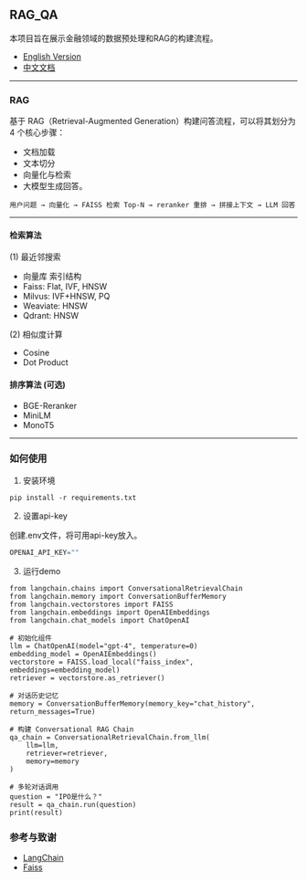 ## RAG_QA
本项目旨在展示金融领域的数据预处理和RAG的构建流程。

- [English Version](README.md)  
- [中文文档](README.zh.md)

---

### RAG

基于 RAG（Retrieval-Augmented Generation）构建问答流程，可以将其划分为 4 个核心步骤：
- 文档加载
- 文本切分
- 向量化与检索
- 大模型生成回答。
```
用户问题 → 向量化 → FAISS 检索 Top-N → reranker 重排 → 拼接上下文 → LLM 回答
```
--- 
#### 检索算法
(1) 最近邻搜索
- 向量库     索引结构
- Faiss:    Flat, IVF, HNSW
- Milvus:   IVF+HNSW, PQ
- Weaviate: HNSW
- Qdrant:   HNSW

(2) 相似度计算
- Cosine
- Dot Product

#### 排序算法 (可选)
- BGE-Reranker
- MiniLM
- MonoT5

---

### 如何使用
1. 安装环境
```
pip install -r requirements.txt
```

2. 设置api-key

创建.env文件，将可用api-key放入。
```python
OPENAI_API_KEY=""
```

3. 运行demo
```
from langchain.chains import ConversationalRetrievalChain
from langchain.memory import ConversationBufferMemory
from langchain.vectorstores import FAISS
from langchain.embeddings import OpenAIEmbeddings
from langchain.chat_models import ChatOpenAI

# 初始化组件
llm = ChatOpenAI(model="gpt-4", temperature=0)
embedding_model = OpenAIEmbeddings()
vectorstore = FAISS.load_local("faiss_index", embeddings=embedding_model)
retriever = vectorstore.as_retriever()

# 对话历史记忆
memory = ConversationBufferMemory(memory_key="chat_history", return_messages=True)

# 构建 Conversational RAG Chain
qa_chain = ConversationalRetrievalChain.from_llm(
    llm=llm,
    retriever=retriever,
    memory=memory
)

# 多轮对话调用
question = "IPO是什么？"
result = qa_chain.run(question)
print(result)

```

### 参考与致谢

- [LangChain](https://github.com/langchain-ai/langchain)
- [Faiss](https://github.com/facebookresearch/faiss)   
